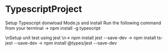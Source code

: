 # TypescriptProject
 
Setup Typescript
donwload Mode.js and install
Run the following command from your terminal
-> npm install -g typescript

\nSetup unit test using jest
\n-> npm install jest --save-dev
-> npm install ts-jest --save-dev
-> npm install @types/jest --save-dev
